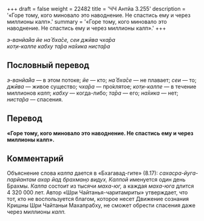 +++
draft = false
weight = 22482
title = 'ЧЧ Антйа 3.255'
description = '«Горе тому, кого миновало это наводнение. Не спастись ему и через миллионы калп».'
summary = '«Горе тому, кого миновало это наводнение. Не спастись ему и через миллионы калп».'
+++

_э-ванйа̄йа йе на̄ бха̄се, сеи джӣва чха̄ра  
кот̣и-калпе кабху та̄ра на̄хика ниста̄ра_

## Пословный перевод

_э_\-_ванйа̄йа_ — в этом потоке; _йе_ — кто; _на̄_ _бха̄се_ — не плавает; _сеи_ — то; _джӣва_ — живое существо; _чха̄ра_ — про́клятое; _кот̣и_\-_калпе_ — в течение миллионов _калп_; _кабху_ — когда-либо; _та̄ра_ — его; _на̄хика_ — нет; _ниста̄ра_ — спасения.

## Перевод

**«Горе тому, кого миновало это наводнение. Не спастись ему и через миллионы калп».**

## Комментарий

Объяснение слова _калпа_ дается в «Бхагавад-гите» (8.17): _сахасра-йуга-парйантам ахар йад брахман̣о видух̣._ _Калпой_ именуется один день Брахмы. _Калпа_ состоит из тысячи _маха-юг,_ а каждая _маха-юга_ длится 4 320 000 лет. Автор «Шри Чайтанья-чаритамриты» утверждает, что тот, кто не воспользуется благом, которое несет Движение сознания Кришны Шри Чайтаньи Махапрабху, не сможет обрести спасения даже через миллионы _калп._
